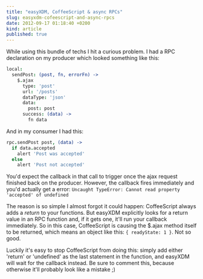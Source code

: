 ```yaml
---
title: "easyXDM, CoffeeScript & async RPCs"
slug: easyxdm-cofeescript-and-async-rpcs
date: 2012-09-17 01:18:40 +0200
kind: article
published: true
---
```


While using this bundle of techs I hit a curious problem. I had a RPC declaration on my producer which looked something like this:

``` coffeescript
local:
  sendPost: (post, fn, errorFn) ->
    $.ajax
      type: 'post'
      url: '/posts'
      dataType: 'json'
      data:
        post: post
      success: (data) ->
        fn data
```

And in my consumer I had this:

``` coffeescript
rpc.sendPost post, (data) ->
  if data.accepted
    alert 'Post was accepted'
  else
    alert 'Post not accepted'
```

You'd expect the callback in that call to trigger once the ajax request finished back on the producer. However, the callback fires immediately and you'd actually get a error: `Uncaught TypeError: Cannot read property 'accepted' of undefined`

The reason is so simple I almost forgot it could happen: CoffeeScript always adds a *return* to your functions. But easyXDM explicitly looks for a return value in an RPC function and, if it gets one, it'll run your callback immediately. So in this case, CoffeeScript is causing the $.ajax method itself to be returned, which means an object like this: `{ readyState: 1 }`. Not so good.

Luckily it's easy to stop CoffeeScript from doing this: simply add either 'return' or 'undefined' as the last statement in the function, and easyXDM will wait for the callback instead. Be sure to comment this, because otherwise it'll probably look like a mistake ;)
